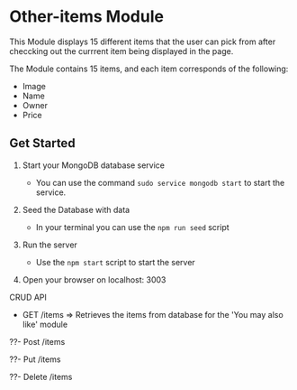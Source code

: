 # Other-items Module
This Module displays 15 different items that the user can pick from after checcking out the currrent item being displayed in the page.

The Module contains 15 items, and each item corresponds of the following:
* Image
* Name
* Owner
* Price

## Get Started
1. Start your MongoDB database service
    * You can use the command ``` sudo service mongodb start ``` to start the service.

2. Seed the Database with data
    * In your terminal you can use the ``` npm run seed ``` script

3. Run the server
    * Use the ``` npm start ``` script to start the server

4. Open your browser on localhost: 3003



CRUD API

 * GET /items => Retrieves the items from database for the 'You may also like' module

 ??- Post /items

 ??- Put /items

 ??- Delete /items